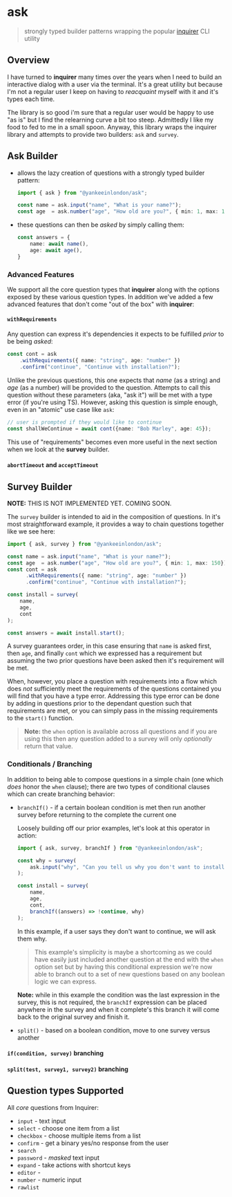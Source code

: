 # ask
>
> strongly typed builder patterns wrapping the popular [inquirer](https://github.com/SBoudrias/Inquirer.js?tab=readme-ov-file) CLI utility

## Overview

I have turned to **inquirer** many times over the years when I need to build an interactive dialog with a user via the terminal. It's a great utility but because I'm not a regular user I keep on having to _reacquaint_ myself with it and it's types each time.

The library is so good i'm sure that a regular user would be happy to use "as is" but I find the relearning curve a bit too steep. Admittedly I like my food to fed to me in a small spoon. Anyway, this library wraps the inquirer library and attempts to provide two builders: `ask` and `survey`.

## Ask Builder


- allows the lazy creation of questions with a strongly typed builder pattern:

    ```ts
    import { ask } from "@yankeeinlondon/ask";

    const name = ask.input("name", "What is your name?");
    const age  = ask.number("age", "How old are you?", { min: 1, max: 150});
    ```

- these questions can then be _asked_ by simply calling them:

    ```ts
    const answers = {
        name: await name(),
        age: await age(),
    }
    ```

### Advanced Features

We support all the core question types that **inquirer** along with the options exposed by these various question types. In addition we've added a few advanced features that don't come "out of the box" with **inquirer**:


#### `withRequirements`

Any question can express it's dependencies it expects to be fulfilled _prior_ to be being _asked_:

  ```ts
  const cont = ask
      .withRequirements({ name: "string", age: "number" })
      .confirm("continue", "Continue with installation?");
  ```

Unlike the previous questions, this one expects that _name_ (as a string) and _age_ (as a number) will be provided to the question. Attempts to call this question without these parameters (aka, "ask it") will be met with a type error (if you're using TS). However, asking this question is simple enough, even in an "atomic" use case like `ask`:

```ts
// user is prompted if they would like to continue
const shallWeContinue = await cont({name: "Bob Marley", age: 45});
```

This use of "requirements" becomes even more useful in the next section when we look at the **survey** builder.

#### `abortTimeout` and `acceptTimeout`




## Survey Builder

**NOTE:** THIS IS NOT IMPLEMENTED YET. COMING SOON.

The `survey` builder is intended to aid in the composition of questions. In it's most straightforward example, it provides a way to chain questions together like we see here:

```ts
import { ask, survey } from "@yankeeinlondon/ask";

const name = ask.input("name", "What is your name?");
const age  = ask.number("age", "How old are you?", { min: 1, max: 150});
const cont = ask
      .withRequirements({ name: "string", age: "number" })
      .confirm("continue", "Continue with installation?");

const install = survey(
    name,
    age,
    cont
);

const answers = await install.start();
```

A survey guarantees order, in this case ensuring that `name` is asked first, then `age`, and finally `cont` which we expressed has a requirement but assuming the two prior questions have been asked then it's requirement will be met.

When, however, you place a question with requirements into a flow which does _not_ sufficiently meet the requirements of the questions contained you will find that you have a type error. Addressing this type error can be done by adding in questions prior to the dependant question such that requirements are met, or you can simply pass in the missing requirements to the `start()` function.

> **Note:** the `when` option is available across all questions and if you are using this then any question added to a survey will only _optionally_ return that value. 

### Conditionals / Branching

In addition to being able to compose questions in a simple chain (one which _does_ honor the `when` clause); there are two types of conditional clauses which can create branching behavior:

- `branchIf()` - if a certain boolean condition is met then run another survey before returning to the complete the current one

    Loosely building off our prior examples, let's look at this operator in action:

    ```ts
    import { ask, survey, branchIf } from "@yankeeinlondon/ask";

    const why = survey(
        ask.input("why", "Can you tell us why you don't want to install?")
    );

    const install = survey(
        name,
        age,
        cont,
        branchIf((answers) => !continue, why)
    );
    ```

    In this example, if a user says they don't want to continue, we will ask them why. 
    
    > This example's simplicity is maybe a shortcoming as we could have easily just included another question at the end with the `when` option set but by having this conditional expression we're now able to branch out to a set of new questions based on any boolean logic we can express.

    **Note:** while in this example the condition was the last expression in the survey, this is not required, the `branchIf` expression can be placed anywhere in the survey and when it complete's this branch it will come back to the original survey and finish it.

- `split()` - based on a boolean condition, move to one survey versus another

#### `if(condition, survey)` branching

#### `split(test, survey1, survey2)` branching







## Question types Supported

All _core_ questions from Inquirer:

- `input` - text input
- `select` - choose one item from a list
- `checkbox` - choose multiple items from a list
- `confirm` - get a binary yes/no response from the user 
- `search` 
- `password` - _masked_ text input
- `expand` - take actions with shortcut keys
- `editor` - 
- `number` - numeric input
- `rawlist` 

